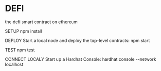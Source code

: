 # DEFI

the defi smart contract on ethereum

SETUP
npm install

DEPLOY
Start a local node and deploy the top-level contracts:
npm start


TEST
npm test

CONNECT LOCALY
Start up a Hardhat Console:
hardhat console --network localhost
